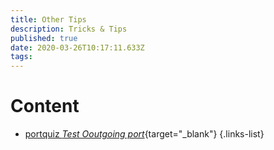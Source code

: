 ```yaml
---
title: Other Tips
description: Tricks & Tips
published: true
date: 2020-03-26T10:17:11.633Z
tags: 
---
```


# Content
- [portquiz *Test Ooutgoing port*](http://portquiz.net:8080){target="_blank"}
{.links-list}